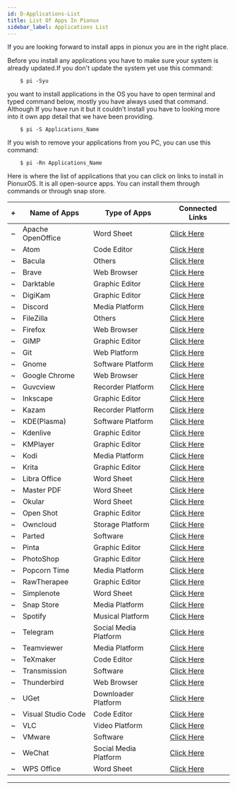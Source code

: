```yaml
---
id: D-Applications-List
title: List Of Apps In Pionux
sidebar_label: Applications List
---
```


If you are looking forward to install apps in pionux you are in the right place.

Before you install any applications you have to make sure your system is already updated.If you don't update the system yet use this command:
```shell
    $ pi -Syu
```
you want to install applications in the OS you have to open terminal and typed command below, mostly you have always used that command. Although If you have run it but it couldn't install you have to looking more into it own app detail that we have been providing.
```shell
    $ pi -S Applications_Name
```

If you wish to remove your applications from you PC, you can use this command:
```shell
    $ pi -Rn Applications_Name
```

Here is where the list of applications that you can click on links to install in PionuxOS. It is all open-source apps. You can install them through commands or through snap store.

|+| Name of Apps     | Type of Apps        | Connected Links                                        |
|-|------------------|---------------------|--------------------------------------------------------|
|~|Apache OpenOffice |Word Sheet           |[Click Here](https://pionux.org/docs/D-Applications#apache-openoffice)|
|~|Atom              |Code Editor          |[Click Here](https://pionux.org/docs/D-Applications#atom)|
|~|Bacula            |Others               |[Click Here](https://pionux.org/docs/D-Applications#bacula)      |
|~|Brave             |Web Browser          |[Click Here](https://pionux.org/docs/D-Applications#brave)       |
|~|Darktable         |Graphic Editor       |[Click Here](https://pionux.org/docs/D-Applications#darktable)   |
|~|DigiKam           |Graphic Editor       |[Click Here](https://pionux.org/docs/D-Applications#digikam)     |
|~|Discord           |Media Platform       |[Click Here](./D-Applications.md#DigiKam)     |
|~|FileZilla         |Others               |[Click Here](https://pionux.org/docs/D-Applications#filezilla)   |  
|~|Firefox           |Web Browser          |[Click Here](https://pionux.org/docs/D-Applications#firefox)     |
|~|GIMP              |Graphic Editor       |[Click Here](https://pionux.org/docs/D-Applications#gimp)        |
|~|Git               |Web Platform         |[Click Here](https://pionux.org/docs/D-Applications#git) |
|~|Gnome             |Software Platform    |[Click Here](https://pionux.org/docs/D-Applications#gnome)       |
|~|Google Chrome     |Web Browser          |[Click Here](https://pionux.org/docs/D-Applications#chrome)      |
|~|Guvcview          |Recorder Platform    |[Click Here](https://pionux.org/docs/D-Applications#guvcview)    |
|~|Inkscape          |Graphic Editor       |[Click Here](https://pionux.org/docs/D-Applications#inkscape)    |
|~|Kazam             |Recorder Platform    |[Click Here](https://pionux.org/docs/D-Applications#kazam)       |
|~|KDE(Plasma)       |Software Platform    |[Click Here](https://pionux.org/docs/D-Applications#kde-plasma)         |
|~|Kdenlive          |Graphic Editor       |[Click Here](https://pionux.org/docs/D-Applications#kdenlive)    |
|~|KMPlayer          |Graphic Editor       |[Click Here](https://pionux.org/docs/D-Applications#kmplayer)    |
|~|Kodi              |Media Platform       |[Click Here](https://pionux.org/docs/D-Applications#kodi)        |
|~|Krita             |Graphic Editor       |[Click Here](https://pionux.org/docs/D-Applications#krita)       |
|~|Libra Office      |Word Sheet           |[Click Here](https://pionux.org/docs/D-Applications#libra-office)|
|~|Master PDF        |Word Sheet           |[Click Here](https://pionux.org/docs/D-Applications#master-pdf-the-complete-editing-pdf-app)      |
|~|Okular            |Word Sheet           |[Click Here](https://pionux.org/docs/D-Applications#okular)      |
|~|Open Shot         |Graphic Editor       |[Click Here](https://pionux.org/docs/D-Applications#open-shot)   |  
|~|Owncloud          |Storage Platform     |[Click Here](https://pionux.org/docs/D-Applications#owncloud)    |
|~|Parted            |Software             |[Click Here](https://pionux.org/docs/D-Applications#parted)      |
|~|Pinta             |Graphic Editor       |[Click Here](https://pionux.org/docs/D-Applications#pinta)       |
|~|PhotoShop         |Graphic Editor       |[Click Here](https://pionux.org/docs/D-Applications#photoshop)   |
|~|Popcorn Time      |Media Platform       |[Click Here](https://pionux.org/docs/D-Applications#popcorn-time)|
|~|RawTherapee       |Graphic Editor       |[Click Here](https://pionux.org/docs/D-Applications#rawtherapee) |
|~|Simplenote        |Word Sheet           |[Click Here](https://pionux.org/docs/D-Applications#simplenote)  |
|~|Snap Store        |Media Platform       |[Click Here](https://pionux.org/docs/D-Applications#snap-store)  |
|~|Spotify           |Musical Platform     |[Click Here](https://pionux.org/docs/D-Applications#spotify)     |
|~|Telegram          |Social Media Platform|[Click Here](https://pionux.org/docs/D-Applications#telegram)    |
|~|Teamviewer        |Media Platform       |[Click Here](https://pionux.org/docs/D-Applications#teamviewer)  |
|~|TeXmaker          |Code Editor          |[Click Here](https://pionux.org/docs/D-Applications#texmaker)|
|~|Transmission      |Software             |[Click Here](https://pionux.org/docs/D-Applications#transmission)|
|~|Thunderbird       |Web Browser          |[Click Here](https://pionux.org/docs/D-Applications#thunderbird) |
|~|UGet              |Downloader Platform  |[Click Here](https://pionux.org/docs/D-Applications#uget)|
|~|Visual Studio Code|Code Editor          |[Click Here](https://pionux.org/docs/D-Applications#vscode)      |
|~|VLC               |Video Platform       |[Click Here](https://pionux.org/docs/D-Applications#vlc)|
|~|VMware            |Software             |[Click Here](https://pionux.org/docs/D-Applications#vmware)      |
|~|WeChat            |Social Media Platform|[Click Here](https://pionux.org/docs/D-Applications#wechat)      |
|~|WPS Office        |Word Sheet           |[Click Here](https://pionux.org/docs/D-Applications#wps-office)  |

---






























